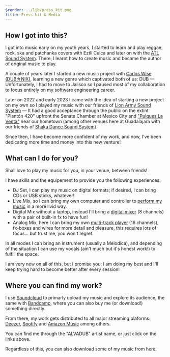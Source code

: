 ```yaml
---
$render: ../lib/press_kit.pug
title: Press-kit & Media
---
```


## How I got into this?

I got into music early on my youth years, I started to learn and play reggae, rock, ska and patchanka covers with Eztli Cuica
and later on with the [ATL Sound System][atl]. There, I learnt how to create music and became the author of original music to play.

A couple of years later I started a new music project with [Carlos Wise (DUB&star;NIX)][nix], learning a new genre which captivated both of us: DUB
&mdash; Unfortunately, I had to move to Jalisco so I paused most of my collaboration to focus entirely on my software engineering career.

Later on 2022 and early 2023 I came with the idea of starting a new project on my own so I played my music with our friends of [Lion Army Sound System][lass]
&mdash; It had a good acceptance through the public on the extint "Plantón 420" upfront the Senate Chamber at Mexico City and ["Pulques La Venta"][plav] near our hometown
(among other venues here at Guadalajara with our friends of [Shaka Dance Sound System][sdss]).

Since then, I have become more confident of my work, and now, I've been dedicating more time and money into this new venture!

## What can I do for you?

Shall love to play my music for you, in your venue, between friends!

I have skills and the equipement to provide you the following experiences:

- DJ Set, I can play my music on digital formats; if desired, I can bring CDs or USB sticks, whatever!
- Live Mix, so I can bring my own computer and controller to [perform my music][bw] in a more livid way.
- Digital Mix without a laptop, instead I'll bring a [digital mixer][r16] (8 channels) with a pair of built-in fx to have fun!
- Analog Mix, here I can bring my own [multi-track player][pl16] (16 channels), fx-boxes and wires for more detail and pleasure, this requires lots of focus... but trust me, you won't regret.

In all modes I can bring an instrument (usually a Melodica), and depending of the situation I can use my vocals (ain't much but it's honest work!) to fulfill the space.

I am very new on all of this, but I promise you: I am doing my best and I'll keep trying hard to become better after every session!

## Where you can find my work?

I use [Soundcloud][sc] to primarly upload my music and explore its audience, the same with [Bandcamp][bc], where you can also buy me (or download!) something directly.

From there, my work gets distributed to all major streaming plaforms: [Deezer][de], [Spotify][sp] and [Amazon Music][am] among others.

You can find me through the "ALVADUB" artist name, or just click on the links above.

Regardless of this, you can also download some of my music from here.

[atl]: https://www.youtube.com/watch?v=wmUvAeYu0SE
[nix]: https://www.youtube.com/@dubnix
[bw]: https://www.bitwig.com/
[sc]: https://soundcloud.com/alvadub
[bc]: https://alvadub.bandcamp.com/
[de]: https://www.deezer.com/es/artist/133116282
[sp]: https://open.spotify.com/artist/1XqTdkcjEEscsdcZCaqRuE
[am]: https://music.apple.com/us/artist/1724143850
[lass]: https://www.facebook.com/profile.php?id=100076157704803
[sdss]: https://www.facebook.com/shakadancesoundsystem
[plav]: https://www.facebook.com/pages/Pulques%20La%20Venta/2117464271650371/
[r16]: https://zoomcorp.com/en/us/digital-mixer-multi-track-recorders/multi-track-recorders/r16/
[pl16]: https://cymaticaudio.com/product/lp-16-live-player-16-track-backing-track-system/
